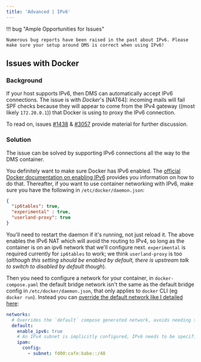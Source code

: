 ```yaml
---
title: 'Advanced | IPv6'
---
```


!!! bug "Ample Opportunities for Issues"

    Numerous bug reports have been raised in the past about IPv6. Please make sure your setup around DMS is correct when using IPv6!

## Issues with Docker

### Background

If your host supports IPv6, then DMS can automatically accept IPv6 connections. The issue is with _Docker_'s [NAT64]:  incoming mails will fail SPF checks because they will appear to come from the IPv4 gateway ((most likely `172.20.0.1`)) that Docker is using to proxy the IPv6 connection.

To read on, issues [#1438][github-issue-1438] & [#3057][github-issue-3057] provide material for further discussion.

[wikipedia-nat64]: https://en.wikipedia.org/wiki/NAT64
[github-issue-1438]: https://github.com/docker-mailserver/docker-mailserver/issues/1438
[github-issue-3057]: https://github.com/docker-mailserver/docker-mailserver/pull/3057#issuecomment-1416706615

### Solution

The issue can be solved by supporting IPv6 connections all the way to the DMS container.

You definitely want to make sure Docker has IPv6 enabled. The [official Docker documentation on enabling IPv6][docker-docs-enable-ipv6] provides you information on how to do that. Thereafter, if you want to use container networking with IPv6, make sure you have the following in `/etc/docker/daemon.json`:

```json
{
  "ip6tables": true,
  "experimental" : true,
  "userland-proxy": true
}
```

You'll need to restart the daemon if it's running, not just reload it. The above enables the IPv6 NAT which will avoid the routing to IPv4, so long as the container is on an ipv6 network that we'll configure next. `experimental` is required currently for `ip6tables` to work; we think `userland-proxy` is too (_although this setting should be enabled by default, there is upstream talk to switch to disabled by default though_).

Then you need to configure a network for your container, in `docker-compose.yaml` the default bridge network isn't the same as the default bridge config in `/etc/docker/daemon.json`, that only applies to `docker` CLI (eg `docker run`). Instead you can [override the default network like I detailed here](https://github.com/nginx-proxy/nginx-proxy/issues/133#issuecomment-1368745843):

```yaml
networks:
  # Overrides the `default` compose generated network, avoids needing to attach to each service:
  default:
    enable_ipv6: true
    # An IPv4 subnet is implicitly configured, IPv6 needs to be specified:
    ipam:
      config:
        - subnet: fd00:cafe:babe::/48
```

[docker-docs-enable-ipv6]: https://docs.docker.com/config/daemon/ipv6/
